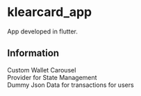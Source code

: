 # klearcard_app

App developed in flutter.

## Information

Custom Wallet Carousel  
Provider for State Management  
Dummy Json Data for transactions for users  



